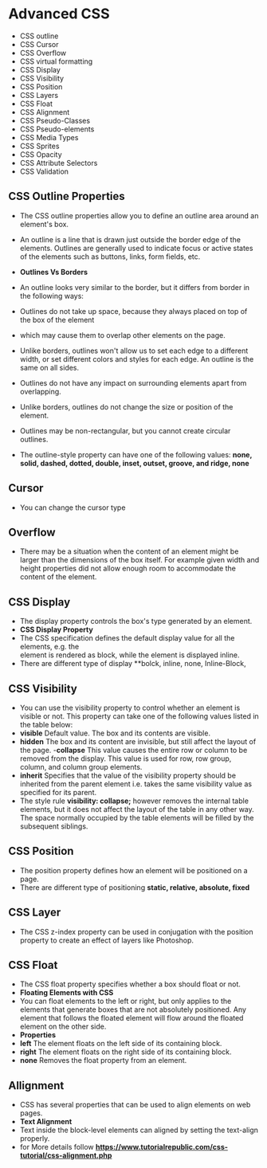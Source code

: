 # Advanced CSS
  - CSS outline
  - CSS Cursor
  - CSS Overflow
  - CSS virtual formatting
  - CSS Display
  - CSS Visibility
  - CSS Position
  - CSS Layers
  - CSS Float
  - CSS Alignment
  - CSS Pseudo-Classes
  - CSS Pseudo-elements
  - CSS Media Types
  - CSS Sprites
  - CSS Opacity
  - CSS Attribute Selectors
  - CSS Validation

## CSS Outline Properties
- The CSS outline properties allow you to define an outline area around an element's box.
- An outline is a line that is drawn just outside the border edge of the elements. Outlines are generally used to indicate focus or active states of the elements such as buttons, links, form fields, etc.
- **Outlines Vs Borders**
- An outline looks very similar to the border, but it differs from border in the following ways:
- Outlines do not take up space, because they always placed on top of the box of the element 
- which may cause them to overlap other elements on the page.
- Unlike borders, outlines won't allow us to set each edge to a different width, or set different colors and styles for each edge. An outline is the same on all sides.
- Outlines do not have any impact on surrounding elements apart from overlapping.
- Unlike borders, outlines do not change the size or position of the element.
- Outlines may be non-rectangular, but you cannot create circular outlines.

- The outline-style property can have one of the following values: **none, solid, dashed, dotted, double, inset, outset, groove, and ridge, none**

## Cursor
- You can change the cursor type 
## Overflow
- There may be a situation when the content of an element might be larger than the dimensions of the box itself. For example given width and height properties did not allow enough room to accommodate the content of the element.
## CSS Display
- The display property controls the box's type generated by an element.
- **CSS Display Property**
- The CSS specification defines the default display value for all the elements, e.g. the <div> element is rendered as block, while the <span> element is displayed inline.
- There are different type of display **bolck, inline, none, Inline-Block, 

## CSS Visibility
- You can use the visibility property to control whether an element is visible or not. This property can take one of the following values listed in the table below:
- **visible**	Default value. The box and its contents are visible.
- **hidden**	The box and its content are invisible, but still affect the layout of the page.
-**collapse**	This value causes the entire row or column to be removed from the display. This value is used for row, row group, column, and column group elements.
- **inherit**	Specifies that the value of the visibility property should be inherited from the parent element i.e. takes the same visibility value as specified for its parent.
- The style rule **visibility: collapse;** however removes the internal table elements, but it does not affect the layout of the table in any other way. The space normally occupied by the table elements will be filled by the subsequent siblings.

## CSS Position
- The position property defines how an element will be positioned on a page.
- There are different type of positioning **static, relative, absolute, fixed**

## CSS Layer
- The CSS z-index property can be used in conjugation with the position property to create an effect of layers like Photoshop.

## CSS Float
- The CSS float property specifies whether a box should float or not.
- **Floating Elements with CSS**
- You can float elements to the left or right, but only applies to the elements that generate boxes that are not absolutely positioned. Any element that follows the floated element will flow around the floated element on the other side. 
- **Properties**
- **left**	The element floats on the left side of its containing block.
- **right**	The element floats on the right side of its containing block.
- **none**	Removes the float property from an element.

## Allignment
- CSS has several properties that can be used to align elements on web pages.
- **Text Alignment**
- Text inside the block-level elements can aligned by setting the text-align properly.
- for More details follow **https://www.tutorialrepublic.com/css-tutorial/css-alignment.php**



